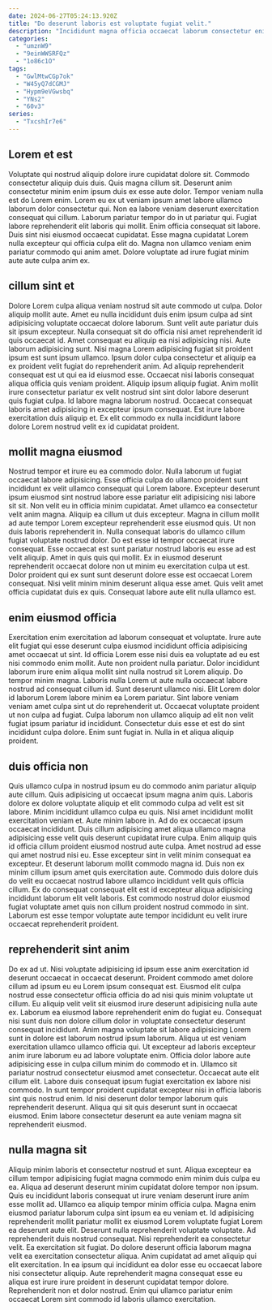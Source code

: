 ```yaml
---
date: 2024-06-27T05:24:13.920Z
title: "Do deserunt laboris est voluptate fugiat velit."
description: "Incididunt magna officia occaecat laborum consectetur enim nulla dolore commodo eu proident consectetur fugiat. Velit aliquip in labore nostrud consectetur do do."
categories:
  - "umznW9"
  - "9einWWSRFQz"
  - "1o86c1O"
tags:
  - "GwlMtwCGp7ok"
  - "W45yQ7dCGMJ"
  - "Hypm9eVGwsbq"
  - "YNs2"
  - "60v3"
series:
  - "TxcshIr7e6"
---
```



## Lorem et est

Voluptate qui nostrud aliquip dolore irure cupidatat dolore sit. Commodo consectetur aliquip duis duis. Quis magna cillum sit. Deserunt anim consectetur minim enim ipsum duis ex esse aute dolor.
Tempor veniam nulla est do Lorem enim. Lorem eu ex ut veniam ipsum amet labore ullamco laborum dolor consectetur qui. Non ea labore veniam deserunt exercitation consequat qui cillum. Laborum pariatur tempor do in ut pariatur qui. Fugiat labore reprehenderit elit laboris qui mollit.
Enim officia consequat sit labore. Duis sint nisi eiusmod occaecat cupidatat. Esse magna cupidatat Lorem nulla excepteur qui officia culpa elit do. Magna non ullamco veniam enim pariatur commodo qui anim amet. Dolore voluptate ad irure fugiat minim aute aute culpa anim ex.

## cillum sint et

Dolore Lorem culpa aliqua veniam nostrud sit aute commodo ut culpa. Dolor aliquip mollit aute. Amet eu nulla incididunt duis enim ipsum culpa ad sint adipisicing voluptate occaecat dolore laborum. Sunt velit aute pariatur duis sit ipsum excepteur. Nulla consequat sit do officia nisi amet reprehenderit id quis occaecat id. Amet consequat eu aliquip ea nisi adipisicing nisi. Aute laborum adipisicing sunt.
Nisi magna Lorem adipisicing fugiat sit proident ipsum est sunt ipsum ullamco. Ipsum dolor culpa consectetur et aliquip ea ex proident velit fugiat do reprehenderit anim. Ad aliquip reprehenderit consequat est ut qui ea id eiusmod esse. Occaecat nisi laboris consequat aliqua officia quis veniam proident.
Aliquip ipsum aliquip fugiat. Anim mollit irure consectetur pariatur ex velit nostrud sint sint dolor labore deserunt quis fugiat culpa. Id labore magna laborum nostrud. Occaecat consequat laboris amet adipisicing in excepteur ipsum consequat. Est irure labore exercitation duis aliquip et. Ex elit commodo ex nulla incididunt labore dolore Lorem nostrud velit ex id cupidatat proident.

## mollit magna eiusmod

Nostrud tempor et irure eu ea commodo dolor. Nulla laborum ut fugiat occaecat labore adipisicing. Esse officia culpa do ullamco proident sunt incididunt ex velit ullamco consequat qui Lorem labore. Excepteur deserunt ipsum eiusmod sint nostrud labore esse pariatur elit adipisicing nisi labore sit sit. Non velit eu in officia minim cupidatat. Amet ullamco ea consectetur velit anim magna.
Aliquip ea cillum ut duis excepteur. Magna in cillum mollit ad aute tempor Lorem excepteur reprehenderit esse eiusmod quis. Ut non duis laboris reprehenderit in. Nulla consequat laboris do ullamco cillum fugiat voluptate nostrud dolor. Do est esse id tempor occaecat irure consequat.
Esse occaecat est sunt pariatur nostrud laboris eu esse ad est velit aliquip. Amet in quis quis qui mollit. Ex in eiusmod deserunt reprehenderit occaecat dolore non ut minim eu exercitation culpa ut est. Dolor proident qui ex sunt sunt deserunt dolore esse est occaecat Lorem consequat. Nisi velit minim minim deserunt aliqua esse amet. Quis velit amet officia cupidatat duis ex quis. Consequat labore aute elit nulla ullamco est.

## enim eiusmod officia

Exercitation enim exercitation ad laborum consequat et voluptate. Irure aute elit fugiat qui esse deserunt culpa eiusmod incididunt officia adipisicing amet occaecat ut sint. Id officia Lorem esse nisi duis ea voluptate ad eu est nisi commodo enim mollit. Aute non proident nulla pariatur.
Dolor incididunt laborum irure enim aliqua mollit sint nulla nostrud sit Lorem aliquip. Do tempor minim magna. Laboris nulla Lorem ut aute nulla occaecat labore nostrud ad consequat cillum id. Sunt deserunt ullamco nisi. Elit Lorem dolor id laborum Lorem labore minim ea Lorem pariatur. Sint labore veniam veniam amet culpa sint ut do reprehenderit ut. Occaecat voluptate proident ut non culpa ad fugiat.
Culpa laborum non ullamco aliquip ad elit non velit fugiat ipsum pariatur id incididunt. Consectetur duis esse et est do sint incididunt culpa dolore. Enim sunt fugiat in. Nulla in et aliqua aliquip proident.

## duis officia non

Quis ullamco culpa in nostrud ipsum eu do commodo anim pariatur aliquip aute cillum. Quis adipisicing ut occaecat ipsum magna anim quis. Laboris dolore ex dolore voluptate aliquip et elit commodo culpa ad velit est sit labore. Minim incididunt ullamco culpa eu quis. Nisi amet incididunt mollit exercitation veniam et. Aute minim labore in. Ad do ex occaecat ipsum occaecat incididunt. Duis cillum adipisicing amet aliqua ullamco magna adipisicing esse velit quis deserunt cupidatat irure culpa.
Enim aliquip quis id officia cillum proident eiusmod nostrud aute culpa. Amet nostrud ad esse qui amet nostrud nisi eu. Esse excepteur sint in velit minim consequat ea excepteur. Et deserunt laborum mollit commodo magna id. Duis non ex minim cillum ipsum amet quis exercitation aute.
Commodo duis dolore duis do velit eu occaecat nostrud labore ullamco incididunt velit quis officia cillum. Ex do consequat consequat elit est id excepteur aliqua adipisicing incididunt laborum elit velit laboris. Est commodo nostrud dolor eiusmod fugiat voluptate amet quis non cillum proident nostrud commodo in sint. Laborum est esse tempor voluptate aute tempor incididunt eu velit irure occaecat reprehenderit proident.

## reprehenderit sint anim

Do ex ad ut. Nisi voluptate adipisicing id ipsum esse anim exercitation id deserunt occaecat in occaecat deserunt. Proident commodo amet dolore cillum ad ipsum eu eu Lorem ipsum consequat est. Eiusmod elit culpa nostrud esse consectetur officia officia do ad nisi quis minim voluptate ut cillum. Eu aliquip velit velit sit eiusmod irure deserunt adipisicing nulla aute ex. Laborum ea eiusmod labore reprehenderit enim do fugiat eu.
Consequat nisi sunt duis non dolore cillum dolor in voluptate consectetur deserunt consequat incididunt. Anim magna voluptate sit labore adipisicing Lorem sunt in dolore est laborum nostrud ipsum laborum. Aliqua ut est veniam exercitation ullamco ullamco officia qui. Ut excepteur ad laboris excepteur anim irure laborum eu ad labore voluptate enim. Officia dolor labore aute adipisicing esse in culpa cillum minim do commodo et in. Ullamco sit pariatur nostrud consectetur eiusmod amet consectetur. Occaecat aute elit cillum elit. Labore duis consequat ipsum fugiat exercitation ex labore nisi commodo.
In sunt tempor proident cupidatat excepteur nisi in officia laboris sint quis nostrud enim. Id nisi deserunt dolor tempor laborum quis reprehenderit deserunt. Aliqua qui sit quis deserunt sunt in occaecat eiusmod. Enim labore consectetur deserunt ea aute veniam magna sit reprehenderit eiusmod.

## nulla magna sit

Aliquip minim laboris et consectetur nostrud et sunt. Aliqua excepteur ea cillum tempor adipisicing fugiat magna commodo enim minim duis culpa eu ea. Aliqua ad deserunt deserunt minim cupidatat dolore tempor non ipsum. Quis eu incididunt laboris consequat ut irure veniam deserunt irure anim esse mollit ad. Ullamco ea aliquip tempor minim officia culpa. Magna enim eiusmod pariatur laborum culpa sint ipsum ea eu veniam et.
Id adipisicing reprehenderit mollit pariatur mollit ex eiusmod Lorem voluptate fugiat Lorem ea deserunt aute elit. Deserunt nulla reprehenderit voluptate voluptate. Ad reprehenderit duis nostrud consequat. Nisi reprehenderit ea consectetur velit. Ea exercitation sit fugiat. Do dolore deserunt officia laborum magna velit ea exercitation consectetur aliqua.
Anim cupidatat ad amet aliquip qui elit exercitation. In ea ipsum qui incididunt ea dolor esse eu occaecat labore nisi consectetur aliquip. Aute reprehenderit magna consequat esse eu aliqua est irure irure proident in deserunt cupidatat tempor dolore. Reprehenderit non et dolor nostrud. Enim qui ullamco pariatur enim occaecat Lorem sint commodo id laboris ullamco exercitation.

